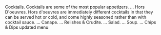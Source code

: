 Cocktails. Cocktails are some of the most popular appetizers. ... Hors D'oeuvres. Hors d'oeuvres are immediately different cocktails in that they can be served hot or cold, and come highly seasoned rather than with cocktail sauce. ... Canape. ... Relishes & Crudite. ... Salad. ... Soup. ... Chips & Dips
updated menu
